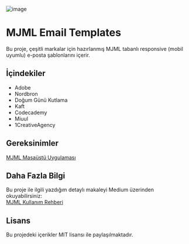![image](/Kapak%20Görseli.jpg)

# MJML Email Templates 

Bu proje, çeşitli markalar için hazırlanmış MJML tabanlı responsive (mobil uyumlu) e-posta şablonlarını içerir.


## İçindekiler

- Adobe
- Nordbron
- Doğum Günü Kutlama
- Kaft
- Codecademy
- Miuul
- 1CreativeAgency

## Gereksinimler
 [MJML Masaüstü Uygulaması](https://mjml.io/download)

##  Daha Fazla Bilgi
Bu proje ile ilgili yazdığım detaylı makaleyi Medium üzerinden okuyabilirsiniz:  
 [MJML Kullanım Rehberi](https://medium.com/@emmresimmsek/mjml-kullanım-rehberi-79f94bc4c49d)

## Lisans

Bu projedeki içerikler MIT lisansı ile paylaşılmaktadır.
